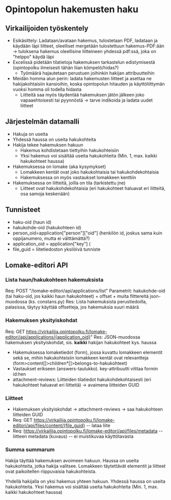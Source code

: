 # Opintopolun hakemusten haku

## Virkailijoiden työskentely

- Esikäsittely: Ladataan/avataan hakemus, tulostetaan PDF, ladataan ja käydään läpi liitteet, oleelliset mergetään tulostettuun hakemus-PDF:ään -> tuloksena hakemus oleellisine liitteineen yhdessä pdf:ssä, joka on "helppo" käydä läpi
- Excelissä pidetään tilatietoja hakemuksen tarkastelun edistymisestä (opintopolku ilmeisesti tähän liian kömpelö/hidas?)
	- Työmäärä hajautetaan perustuen joihinkin hakijan attribuutteihin
- Meidän homma alun perin: ladata hakemusten liitteet ja asettaa ne hakijakohtaisiin kansioihin, koska opintopolun hitauden ja käyttöliittymän vuoksi homma oli todella hidasta
	- Liitteitä saa myös täydentää hakemuksen jätön jälkeen joko vapaaehtoisesti tai pyynnöstä -> tarve indikoida ja ladata uudet liitteet


## Järjestelmän datamalli

- Hakuja on useita
- Yhdessä haussa on useita hakukohteita
- Hakija tekee hakemuksen hakuun
	- Hakemus kohdistetaan tiettyihin hakukohteisiin
	- Yksi hakemus voi sisältää useita hakukohteita (Min. 1, max. kaikki hakukohteet haussa)
- Hakemuksessa on lomake (aka kysymykset)
	- Lomakkeen kentät ovat joko hakukohtaisia tai hakukohdekohtaisia
	- Hakemuksessa on myös vastaukset lomakkeen kenttiin
- Hakemuksessa on liitteitä, joilla on tila (tarkistettu jne)
	- Liitteet ovat hakukohdekohtaisia (eri hakukohteet haluavat eri liitteitä, osa samoja keskenään)

## Tunnisteet

- haku-oid (haun id)
- hakukohde-oid (hakukohteen id)
- person_oid=application["person"]["oid"] (henkilön id, joskus sama kuin oppijanumero, mutta ei välttämättä?)
- application_oid = application["key"] (
- file_guid = liitetiedoston yksilöivä tunniste

## Lomake-editori API

### Lista haun/hakukohteen hakemuksista
Req: POST "/lomake-editori/api/applications/list"
Parametrit: hakukohde-oid (tai haku-oid, jos kaikki haun hakukohteet) + offset + muita filttereitä json-muodossa (ks. constans.py)
Res: Lista hakemuksista perustiedoilla, palasissa, täytyy käyttää offsetteja, jos hakemuksia suuri määrä

### Hakemuksen yksityiskohdat
Req: GET https://virkailija.opintopolku.fi/lomake-editori/api/applications/{application_oid}"
Res: JSON-muodossa hakemuksen yksityiskohdat, sis. **kaikki** hakijan hakukohteet kys. haussa

- Hakemuksessa lomaketiedot (form), jossa kuvattu lomakkeen elementit sekä se, mihin hakukohteisiin lomakkeen kentät ovat relevantteja (form>content[]>children*[]>belongs-to-hakukohteet)
- Vastaukset erikseen (answers-taulukko). key-attribuutti viittaa formin id:hen
- attachment-reviews: Liitteiden tilatiedot hakukohdekohtaisesti (eri hakukohteet haluavat eri liitteitä) -> avaimena liitteiden GUID

### Liitteet

- Hakemuksen yksityiskohdat -> attachment-reviews -> saa hakukohteen liitteiden GUID
- Req: GET https://virkailija.opintopolku.fi/lomake-editori/api/files/content/{file_guid} -- lataa liite
- Req: https://virkailija.opintopolku.fi/lomake-editori/api/files/metadata -- liitteen metadata (kuvaus) -- ei muistikuvaa käyttötavasta


### Summa summarum

Hakija täyttää hakemuksen avoimeen hakuun. Haussa on useita hakukohteita, jotka hakija valitsee. Lomakkeen täytettävät elementit ja liitteet ovat paikoitellen riippuvaisia hakukohteista.

Yhdellä hakijalla on yksi hakemus yhteen hakuun. Yhdessä haussa on useita hakukohteita. Yksi hakemus voi sisältää useita hakukohteita (Min. 1, max. kaikki hakukohteet haussa)
